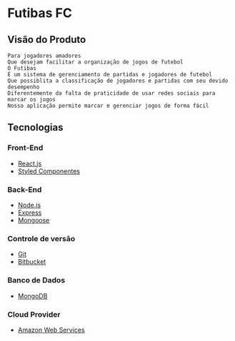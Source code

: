# Futibas FC

## Visão do Produto

```
Para jogadores amadores
Que desejam facilitar a organização de jogos de futebol
O Futibas
É um sistema de gerenciamento de partidas e jogadores de futebol
Que possiblita a classificação de jogadores e partidas com seu devido desempenho
Diferentemente da falta de praticidade de usar redes sociais para marcar os jogos
Nosso aplicação permite marcar e gerenciar jogos de forma fácil
```

## Tecnologias

### Front-End

* [React.js](https://pt-br.reactjs.org/)
* [Styled Componentes](https://www.styled-components.com/)

### Back-End

* [Node.js](https://nodejs.org/en/)
* [Express](https://expressjs.com/pt-br/)
* [Mongoose](https://mongoosejs.com/)

### Controle de versão

* [Git](https://git-scm.com/)
* [Bitbucket](https://bitbucket.org/)

### Banco de Dados 

* [MongoDB](https://www.mongodb.com/)

### Cloud Provider

* [Amazon Web Services](https://aws.amazon.com/pt/)

